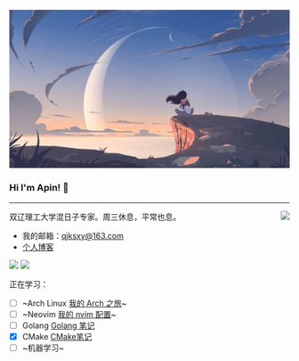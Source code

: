 
![image](bg1.png)

### Hi I'm Apin! 👋

---

<img align="right" src="https://github-readme-stats.vercel.app/api?username=qjksxy&show_icons=true&icon_color=CE1D2D&text_color=718096&bg_color=ffffff&hide_title=true&theme=buefy"/>

双辽理工大学混日子专家。周三休息，平常也息。

- 我的邮箱：qjksxy@163.com
- [个人博客](https://qjksxy.github.io/)

![](https://img.shields.io/badge/Age-24-orange) [![](https://img.shields.io/badge/%E5%9B%B4%E6%A3%8B-8K-success)](https://www.101weiqi.com/u/piner/)

正在学习：
- [ ] ~Arch Linux [我的 Arch 之旅](https://pinqing.notion.site/Arch-45608fa1f1b74276bb32faff54257622)~
- [ ] ~Neovim [我的 nvim 配置](https://github.com/qjksxy/nvim)~
- [ ] Golang [Golang 笔记](https://pinqing.notion.site/Golang-e6688c37a933408ab9eb14b50f33ce1f)
- [x] CMake [CMake笔记](https://pinqing.notion.site/CMake-4523d061b0274f6cab9c5a395315f8ba)
- [ ] ~机器学习~

<!--
**qjksxy/qjksxy** is a ✨ _special_ ✨ repository because its `README.md` (this file) appears on your GitHub profile.

Here are some ideas to get you started:

- 🔭 I’m currently working on ...
- 🌱 I’m currently learning ...
- 👯 I’m looking to collaborate on ...
- 🤔 I’m looking for help with ...
- 💬 Ask me about ...
- 📫 How to reach me: ...
- 😄 Pronouns: ...
- ⚡ Fun fact: ...
-->
